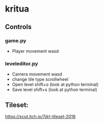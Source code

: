 # kritua

## Controls 

### game.py
  - Player movement wasd

### leveleditor.py
  - Camera movement wasd
  - change tile type scrollwheel
  - Open level shift+o (look at python terminal)
  - Save level shift+s (look at python terminal)

## Tileset:
https://scut.itch.io/7drl-tileset-2018
